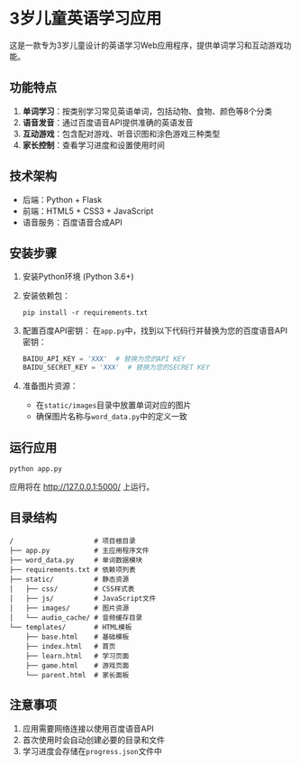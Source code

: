 # 3岁儿童英语学习应用

这是一款专为3岁儿童设计的英语学习Web应用程序，提供单词学习和互动游戏功能。

## 功能特点

1. **单词学习**：按类别学习常见英语单词，包括动物、食物、颜色等8个分类
2. **语音发音**：通过百度语音API提供准确的英语发音
3. **互动游戏**：包含配对游戏、听音识图和涂色游戏三种类型
4. **家长控制**：查看学习进度和设置使用时间

## 技术架构

- 后端：Python + Flask
- 前端：HTML5 + CSS3 + JavaScript
- 语音服务：百度语音合成API

## 安装步骤

1. 安装Python环境 (Python 3.6+)

2. 安装依赖包：
   ```
   pip install -r requirements.txt
   ```

3. 配置百度API密钥：
   在`app.py`中，找到以下代码行并替换为您的百度语音API密钥：
   ```python
   BAIDU_API_KEY = 'XXX'  # 替换为您的API KEY
   BAIDU_SECRET_KEY = 'XXX'  # 替换为您的SECRET KEY
   ```

4. 准备图片资源：
   - 在`static/images`目录中放置单词对应的图片
   - 确保图片名称与`word_data.py`中的定义一致

## 运行应用

```
python app.py
```

应用将在 http://127.0.0.1:5000/ 上运行。

## 目录结构

```
/                    # 项目根目录
├── app.py           # 主应用程序文件
├── word_data.py     # 单词数据模块
├── requirements.txt # 依赖项列表
├── static/          # 静态资源
│   ├── css/         # CSS样式表
│   ├── js/          # JavaScript文件
│   ├── images/      # 图片资源
│   └── audio_cache/ # 音频缓存目录
└── templates/       # HTML模板
    ├── base.html    # 基础模板
    ├── index.html   # 首页
    ├── learn.html   # 学习页面
    ├── game.html    # 游戏页面
    └── parent.html  # 家长面板
```

## 注意事项

1. 应用需要网络连接以使用百度语音API
2. 首次使用时会自动创建必要的目录和文件
3. 学习进度会存储在`progress.json`文件中 